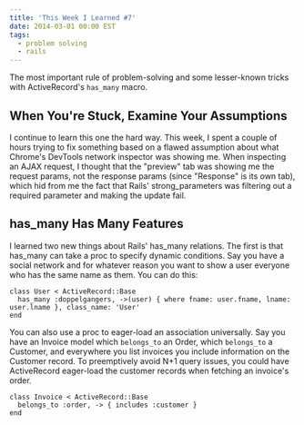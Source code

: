 ```yaml
---
title: 'This Week I Learned #7'
date: 2014-03-01 00:00 EST
tags:
  - problem solving
  - rails
---
```


The most important rule of problem-solving and some lesser-known tricks with ActiveRecord's `has_many` macro.

<!--more-->

## When You're Stuck, Examine Your Assumptions

I continue to learn this one the hard way. This week, I spent a couple of hours trying to fix something based on a flawed assumption about what Chrome's DevTools network inspector was showing me. When inspecting an AJAX request, I thought that the "preview" tab was showing me the request params, not the response params (since "Response" is its own tab), which hid from me the fact that Rails' strong_parameters was filtering out a required parameter and making the update fail.

## has_many Has Many Features

I learned two new things about Rails' has_many relations. The first is that has_many can take a proc to specify dynamic conditions. Say you have a social network and for whatever reason you want to show a user everyone who has the same name as them. You can do this:

    class User < ActiveRecord::Base
      has_many :doppelgangers, ->(user) { where fname: user.fname, lname: user.lname }, class_name: 'User'
    end

You can also use a proc to eager-load an association universally. Say you have an Invoice model which `belongs_to` an Order, which `belongs_to` a Customer, and everywhere you list invoices you include information on the Customer record. To preemptively avoid N+1 query issues, you could have ActiveRecord eager-load the customer records when fetching an invoice's order.

    class Invoice < ActiveRecord::Base
      belongs_to :order, -> { includes :customer }
    end
